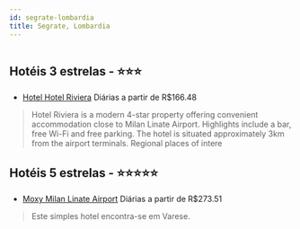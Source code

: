 ```yaml
---
id: segrate-lombardia
title: Segrate, Lombardia
---
```


<center><img src="https://photos.hotelbeds.com/giata/61/618101/618101a_hb_a_004.jpg" alt="" /></center>


## Hotéis 3 estrelas - ⭐️⭐️⭐️

-    [Hotel Hotel Riviera](https://www.hurb.com/hoteis/segrate/hotel-hotel-riviera-JNP-JP981659?cmp=18055) Diárias a partir de R$166.48
   > Hotel Riviera is a modern 4-star property offering convenient accommodation close to Milan Linate Airport. Highlights include a bar, free Wi-Fi and free parking. The hotel is situated approximately 3km from the airport terminals. Regional places of intere

## Hotéis 5 estrelas - ⭐️⭐️⭐️⭐️⭐️

-    [Moxy Milan Linate Airport](https://www.hurb.com/hoteis/segrate/moxy-milan-linate-airport-JNP-JP02811W?cmp=18055) Diárias a partir de R$273.51
   > Este simples hotel encontra-se em Varese. 
